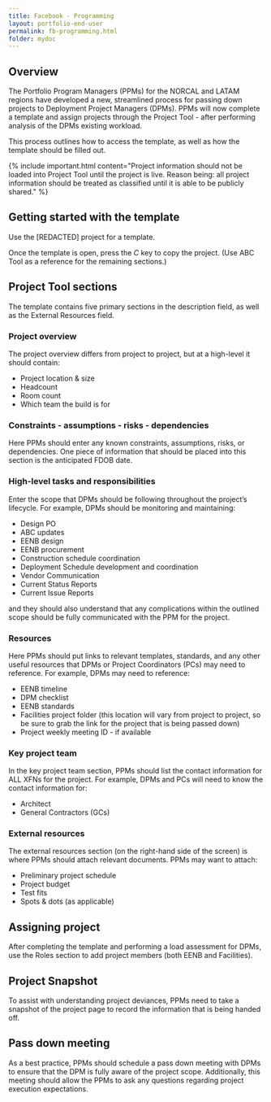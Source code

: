 ```yaml
---
title: Facebook - Programming
layout: portfolio-end-user
permalink: fb-programming.html
folder: mydoc
---
```


## Overview

The Portfolio Program Managers (PPMs) for the NORCAL and LATAM regions have
developed a new, streamlined process for passing down projects to Deployment
Project Managers (DPMs). PPMs will now complete a template and assign projects
through the Project Tool - after performing analysis of the DPMs existing
workload.

This process outlines how to access the template, as well as how the template
should be filled out.

{% include important.html content="Project information should not be loaded into Project Tool until the project is live. Reason being: all project information
should be treated as classified until it is able to be publicly shared." %}

## Getting started with the template

Use the [REDACTED] project for a template.

Once the template is open, press the <i>C</i> key to copy the project. (Use ABC
Tool as a reference for the remaining sections.)

## Project Tool sections

The template contains five primary sections in the description field, as well
as the External Resources field.

### Project overview

The project overview differs from project to project, but at a high-level it
should contain:

* Project location & size
* Headcount
* Room count
* Which team the build is for

### Constraints - assumptions - risks - dependencies

Here PPMs should enter any known constraints, assumptions, risks, or dependencies.
One piece of information that should be placed into this section is the
anticipated FDOB date.

### High-level tasks and responsibilities

Enter the scope that DPMs should be following throughout the project’s
lifecycle. For example, DPMs should be monitoring and maintaining:

* Design PO
* ABC updates
* EENB design
* EENB procurement
* Construction schedule coordination
* Deployment Schedule development and coordination
* Vendor Communication
* Current Status Reports
* Current Issue Reports

and they should also understand that any complications within the outlined scope
should be fully communicated with the PPM for the project.

### Resources

Here PPMs should put links to relevant templates, standards, and any other
useful resources that DPMs or Project Coordinators (PCs) may need to reference.
For example, DPMs may need to reference:

* EENB timeline
* DPM checklist
* EENB standards
* Facilities project folder (this location will vary from project to project, so
be sure to grab the link for the project that is being passed down)
* Project weekly meeting ID - if available

### Key project team

In the key project team section, PPMs should list the contact information for
ALL XFNs for the project. For example, DPMs and PCs will need to know the
contact information for:

* Architect
* General Contractors (GCs)

### External resources

The external resources section (on the right-hand side of the screen) is where
PPMs should attach relevant documents. PPMs may want to attach:

* Preliminary project schedule
* Project budget
* Test fits
* Spots & dots (as applicable)

## Assigning project

After completing the template and performing a load assessment for DPMs, use the
Roles section to add project members (both EENB and Facilities).

## Project Snapshot

To assist with understanding project deviances, PPMs need to take a snapshot of
the project page to record the information that is being handed off.

## Pass down meeting

As a best practice, PPMs should schedule a pass down meeting with DPMs to ensure
that the DPM is fully aware of the project scope. Additionally, this meeting
should allow the PPMs to ask any questions regarding project execution
expectations.
